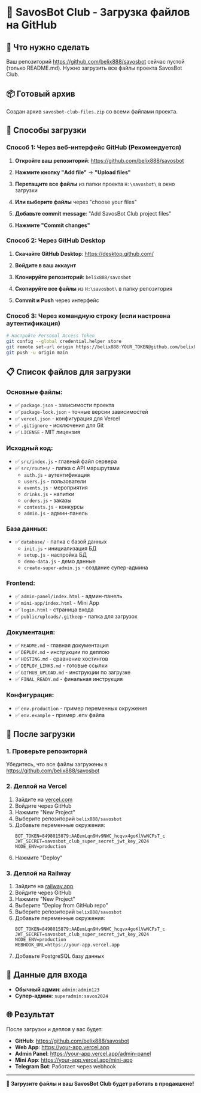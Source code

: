 # 📁 SavosBot Club - Загрузка файлов на GitHub

## 🎯 Что нужно сделать

Ваш репозиторий https://github.com/belix888/savosbot сейчас пустой (только README.md). 
Нужно загрузить все файлы проекта SavosBot Club.

## 📦 Готовый архив

Создан архив `savosbot-club-files.zip` со всеми файлами проекта.

## 🚀 Способы загрузки

### Способ 1: Через веб-интерфейс GitHub (Рекомендуется)

1. **Откройте ваш репозиторий**: https://github.com/belix888/savosbot

2. **Нажмите кнопку "Add file"** → **"Upload files"**

3. **Перетащите все файлы** из папки проекта `H:\savosbot\` в окно загрузки

4. **Или выберите файлы** через "choose your files"

5. **Добавьте commit message**: "Add SavosBot Club project files"

6. **Нажмите "Commit changes"**

### Способ 2: Через GitHub Desktop

1. **Скачайте GitHub Desktop**: https://desktop.github.com/

2. **Войдите в ваш аккаунт**

3. **Клонируйте репозиторий**: `belix888/savosbot`

4. **Скопируйте все файлы** из `H:\savosbot\` в папку репозитория

5. **Commit и Push** через интерфейс

### Способ 3: Через командную строку (если настроена аутентификация)

```bash
# Настройте Personal Access Token
git config --global credential.helper store
git remote set-url origin https://belix888:YOUR_TOKEN@github.com/belix888/savosbot.git
git push -u origin main
```

## 📋 Список файлов для загрузки

### Основные файлы:
- ✅ `package.json` - зависимости проекта
- ✅ `package-lock.json` - точные версии зависимостей
- ✅ `vercel.json` - конфигурация для Vercel
- ✅ `.gitignore` - исключения для Git
- ✅ `LICENSE` - MIT лицензия

### Исходный код:
- ✅ `src/index.js` - главный файл сервера
- ✅ `src/routes/` - папка с API маршрутами
  - `auth.js` - аутентификация
  - `users.js` - пользователи
  - `events.js` - мероприятия
  - `drinks.js` - напитки
  - `orders.js` - заказы
  - `contests.js` - конкурсы
  - `admin.js` - админ-панель

### База данных:
- ✅ `database/` - папка с базой данных
  - `init.js` - инициализация БД
  - `setup.js` - настройка БД
  - `demo-data.js` - демо данные
  - `create-super-admin.js` - создание супер-админа

### Frontend:
- ✅ `admin-panel/index.html` - админ-панель
- ✅ `mini-app/index.html` - Mini App
- ✅ `login.html` - страница входа
- ✅ `public/uploads/.gitkeep` - папка для загрузок

### Документация:
- ✅ `README.md` - главная документация
- ✅ `DEPLOY.md` - инструкции по деплою
- ✅ `HOSTING.md` - сравнение хостингов
- ✅ `DEPLOY_LINKS.md` - готовые ссылки
- ✅ `GITHUB_UPLOAD.md` - инструкции по загрузке
- ✅ `FINAL_READY.md` - финальная инструкция

### Конфигурация:
- ✅ `env.production` - пример переменных окружения
- ✅ `env.example` - пример .env файла

## 🎯 После загрузки

### 1. Проверьте репозиторий
Убедитесь, что все файлы загружены в https://github.com/belix888/savosbot

### 2. Деплой на Vercel
1. Зайдите на [vercel.com](https://vercel.com)
2. Войдите через GitHub
3. Нажмите "New Project"
4. Выберите репозиторий `belix888/savosbot`
5. Добавьте переменные окружения:
   ```
   BOT_TOKEN=8498015879:AAEemLqn9Hv9NWC_hcqvx4goKlVwNCFsT_c
   JWT_SECRET=savosbot_club_super_secret_jwt_key_2024
   NODE_ENV=production
   ```
6. Нажмите "Deploy"

### 3. Деплой на Railway
1. Зайдите на [railway.app](https://railway.app)
2. Войдите через GitHub
3. Нажмите "New Project"
4. Выберите "Deploy from GitHub repo"
5. Выберите репозиторий `belix888/savosbot`
6. Добавьте переменные окружения:
   ```
   BOT_TOKEN=8498015879:AAEemLqn9Hv9NWC_hcqvx4goKlVwNCFsT_c
   JWT_SECRET=savosbot_club_super_secret_jwt_key_2024
   NODE_ENV=production
   WEBHOOK_URL=https://your-app.vercel.app
   ```
7. Добавьте PostgreSQL базу данных

## 🔑 Данные для входа

- **Обычный админ**: `admin:admin123`
- **Супер-админ**: `superadmin:savos2024`

## 🌐 Результат

После загрузки и деплоя у вас будет:
- **GitHub**: https://github.com/belix888/savosbot
- **Web App**: https://your-app.vercel.app
- **Admin Panel**: https://your-app.vercel.app/admin-panel
- **Mini App**: https://your-app.vercel.app/mini-app
- **Telegram Bot**: Работает через webhook

---

**🚀 Загрузите файлы и ваш SavosBot Club будет работать в продакшене!**
